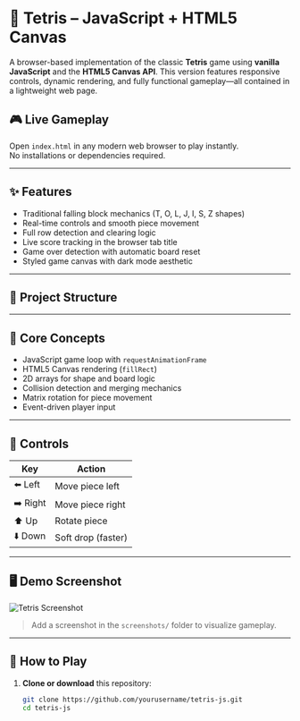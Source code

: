 # 🧱 Tetris – JavaScript + HTML5 Canvas

A browser-based implementation of the classic **Tetris** game using **vanilla JavaScript** and the **HTML5 Canvas API**. This version features responsive controls, dynamic rendering, and fully functional gameplay—all contained in a lightweight web page.

## 🎮 Live Gameplay

Open `index.html` in any modern web browser to play instantly.  
No installations or dependencies required.

---

## ✨ Features

- Traditional falling block mechanics (T, O, L, J, I, S, Z shapes)
- Real-time controls and smooth piece movement
- Full row detection and clearing logic
- Live score tracking in the browser tab title
- Game over detection with automatic board reset
- Styled game canvas with dark mode aesthetic

---

## 📁 Project Structure


---

## 🧠 Core Concepts

- JavaScript game loop with `requestAnimationFrame`
- HTML5 Canvas rendering (`fillRect`)
- 2D arrays for shape and board logic
- Collision detection and merging mechanics
- Matrix rotation for piece movement
- Event-driven player input

---

## 🧩 Controls

| Key       | Action              |
|-----------|---------------------|
| ⬅️ Left    | Move piece left     |
| ➡️ Right   | Move piece right    |
| ⬆️ Up      | Rotate piece        |
| ⬇️ Down    | Soft drop (faster)  |

---

## 🖥️ Demo Screenshot

![Tetris Screenshot](screenshots/tetris.png)

> Add a screenshot in the `screenshots/` folder to visualize gameplay.

---

## 🚀 How to Play

1. **Clone or download** this repository:
   ```bash
   git clone https://github.com/yourusername/tetris-js.git
   cd tetris-js

